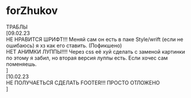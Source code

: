 # forZhukov
ТРАБЛЫ<br>[09.02.23<br>
НЕ НРАВИТСЯ ШРИФТ!!! Меняй сам он есть в паке Style/wrift (если не ошибаюсь) я хз как его ставить. (Пофикшено)<br>
НЕТ АНИМКИ ЛУППЫ!!!! Через css её хуй сделать с заменой картинки по этому я забил, но вторая версия луппы есть. Если хочес сам поменяешь.<br> 
]<br>
[10.02.23<br>
НЕ ПОЛУЧАЕТЬСЯ СДЕЛАТЬ FOOTER!!! ПРОСТО ОТЛОЖЕНО<br>
]  
